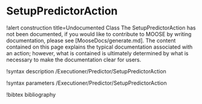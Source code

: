 <!-- MOOSE Documentation Stub: Remove this when content is added. -->

# SetupPredictorAction

!alert construction title=Undocumented Class
The SetupPredictorAction has not been documented, if you would like to contribute to MOOSE by writing
documentation, please see [MooseDocs/generate.md]. The content contained on this page explains the typical
documentation associated with an action; however, what is contained is ultimately determined by what
is necessary to make the documentation clear for users.

!syntax description /Executioner/Predictor/SetupPredictorAction

!syntax parameters /Executioner/Predictor/SetupPredictorAction

!bibtex bibliography
